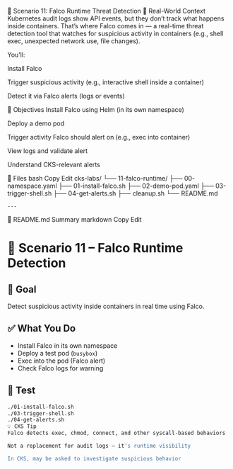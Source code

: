 🐺 Scenario 11: Falco Runtime Threat Detection
📘 Real-World Context
Kubernetes audit logs show API events, but they don’t track what happens inside containers. That’s where Falco comes in — a real-time threat detection tool that watches for suspicious activity in containers (e.g., shell exec, unexpected network use, file changes).

You’ll:

Install Falco

Trigger suspicious activity (e.g., interactive shell inside a container)

Detect it via Falco alerts (logs or events)

🎯 Objectives
Install Falco using Helm (in its own namespace)

Deploy a demo pod

Trigger activity Falco should alert on (e.g., exec into container)

View logs and validate alert

Understand CKS-relevant alerts

📁 Files
bash
Copy
Edit
cks-labs/
└── 11-falco-runtime/
    ├── 00-namespace.yaml
    ├── 01-install-falco.sh
    ├── 02-demo-pod.yaml
    ├── 03-trigger-shell.sh
    ├── 04-get-alerts.sh
    ├── cleanup.sh
    └── README.md

    ---

  📘 README.md Summary
markdown
Copy
Edit
# 🐺 Scenario 11 – Falco Runtime Detection

## 🎯 Goal
Detect suspicious activity inside containers in real time using Falco.

## ✅ What You Do
- Install Falco in its own namespace
- Deploy a test pod (`busybox`)
- Exec into the pod (Falco alert)
- Check Falco logs for warning

## 🧪 Test
```bash
./01-install-falco.sh
./03-trigger-shell.sh
./04-get-alerts.sh
💡 CKS Tip
Falco detects exec, chmod, connect, and other syscall-based behaviors

Not a replacement for audit logs — it's runtime visibility

In CKS, may be asked to investigate suspicious behavior  